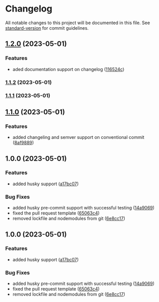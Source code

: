 # Changelog

All notable changes to this project will be documented in this file. See [standard-version](https://github.com/conventional-changelog/standard-version) for commit guidelines.

## [1.2.0](https://github.com/mokkapps/changelog-generator-demo/compare/v1.1.2...v1.2.0) (2023-05-01)


### Features

* aded documentation support on changelog ([116524c](https://github.com/mokkapps/changelog-generator-demo/commits/116524c0af7aba6ef15c28766d47ec09cf56e491))

### [1.1.2](https://github.com/mokkapps/changelog-generator-demo/compare/v1.1.1...v1.1.2) (2023-05-01)

### [1.1.1](https://github.com/mokkapps/changelog-generator-demo/compare/v1.1.0...v1.1.1) (2023-05-01)

## [1.1.0](https://github.com/mokkapps/changelog-generator-demo/compare/v1.0.0...v1.1.0) (2023-05-01)


### Features

* added changeling and semver support on conventional commit ([8af9889](https://github.com/mokkapps/changelog-generator-demo/commits/8af9889990fb3fb6a4e41539dbb8c36cd28d16d9))

## 1.0.0 (2023-05-01)


### Features

* added husky support ([a17bc07](https://github.com/mokkapps/changelog-generator-demo/commits/a17bc07f3a32b4f9cb0ae381d738cdacdb6705c2))


### Bug Fixes

* added husky pre-commit support with successful testing ([14a9069](https://github.com/mokkapps/changelog-generator-demo/commits/14a90694602e21b0979833714995a10e4685dac0))
* fixed the pull request template ([65063c4](https://github.com/mokkapps/changelog-generator-demo/commits/65063c4232d43451f499ba76bb82872979aa5bb3))
* removed lockfile and nodemodules from git ([6e8cc17](https://github.com/mokkapps/changelog-generator-demo/commits/6e8cc1741fce053ef3bef48aeb96848e904691e7))

## 1.0.0 (2023-05-01)


### Features

* added husky support ([a17bc07](https://github.com/mokkapps/changelog-generator-demo/commits/a17bc07f3a32b4f9cb0ae381d738cdacdb6705c2))


### Bug Fixes

* added husky pre-commit support with successful testing ([14a9069](https://github.com/mokkapps/changelog-generator-demo/commits/14a90694602e21b0979833714995a10e4685dac0))
* fixed the pull request template ([65063c4](https://github.com/mokkapps/changelog-generator-demo/commits/65063c4232d43451f499ba76bb82872979aa5bb3))
* removed lockfile and nodemodules from git ([6e8cc17](https://github.com/mokkapps/changelog-generator-demo/commits/6e8cc1741fce053ef3bef48aeb96848e904691e7))
